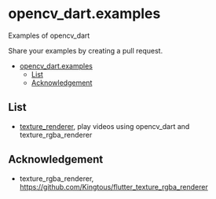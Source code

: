 # opencv_dart.examples

Examples of opencv_dart

Share your examples by creating a pull request.

- [opencv\_dart.examples](#opencv_dartexamples)
  - [List](#list)
  - [Acknowledgement](#acknowledgement)

## List

- [texture_renderer](texture_renderer), play videos using opencv_dart and texture_rgba_renderer

## Acknowledgement

- texture_rgba_renderer, https://github.com/Kingtous/flutter_texture_rgba_renderer
